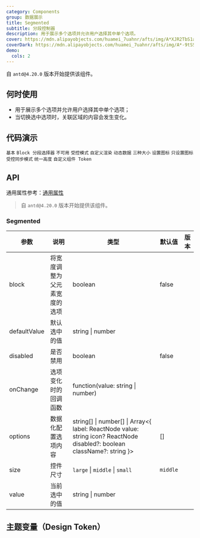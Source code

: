 ```yaml
---
category: Components
group: 数据展示
title: Segmented
subtitle: 分段控制器
description: 用于展示多个选项并允许用户选择其中单个选项。
cover: https://mdn.alipayobjects.com/huamei_7uahnr/afts/img/A*XJR2TbS1aaQAAAAAAAAAAAAADrJ8AQ/original
coverDark: https://mdn.alipayobjects.com/huamei_7uahnr/afts/img/A*-9tSSoO_MkIAAAAAAAAAAAAADrJ8AQ/original
demo:
  cols: 2
---
```


自 `antd@4.20.0` 版本开始提供该组件。

## 何时使用

- 用于展示多个选项并允许用户选择其中单个选项；
- 当切换选中选项时，关联区域的内容会发生变化。

## 代码演示

<!-- prettier-ignore -->
<code src="./demo/basic.tsx">基本</code>
<code src="./demo/block.tsx">Block 分段选择器</code>
<code src="./demo/disabled.tsx">不可用</code>
<code src="./demo/controlled.tsx">受控模式</code>
<code src="./demo/custom.tsx">自定义渲染</code>
<code src="./demo/dynamic.tsx">动态数据</code>
<code src="./demo/size.tsx">三种大小</code>
<code src="./demo/with-icon.tsx">设置图标</code>
<code src="./demo/icon-only.tsx">只设置图标</code>
<code src="./demo/controlled-two.tsx" debug>受控同步模式</code>
<code src="./demo/size-consistent.tsx" debug>统一高度</code>
<code src="./demo/componentToken.tsx" debug>自定义组件 Token</code>

## API

通用属性参考：[通用属性](/docs/react/common-props)

> 自 `antd@4.20.0` 版本开始提供该组件。

### Segmented

| 参数 | 说明 | 类型 | 默认值 | 版本 |
| --- | --- | --- | --- | --- |
| block | 将宽度调整为父元素宽度的选项 | boolean | false |  |
| defaultValue | 默认选中的值 | string \| number |  |  |
| disabled | 是否禁用 | boolean | false |  |
| onChange | 选项变化时的回调函数 | function(value: string \| number) |  |  |
| options | 数据化配置选项内容 | string\[] \| number\[] \| Array<{ label: ReactNode value: string icon? ReactNode disabled?: boolean className?: string }> | [] |  |
| size | 控件尺寸 | `large` \| `middle` \| `small` | `middle` |  |
| value | 当前选中的值 | string \| number |  |  |

## 主题变量（Design Token）

<ComponentTokenTable component="Segmented"></ComponentTokenTable>
